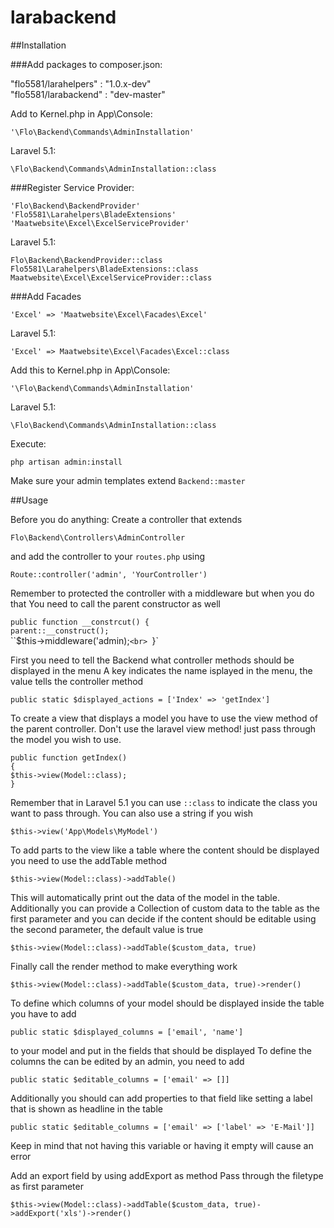 # larabackend

##Installation

###Add packages to composer.json:

"flo5581/larahelpers" : "1.0.x-dev"<br>
"flo5581/larabackend" : "dev-master"

Add to Kernel.php in App\Console:

`'\Flo\Backend\Commands\AdminInstallation'`

Laravel 5.1:

`\Flo\Backend\Commands\AdminInstallation::class`

###Register Service Provider:

`'Flo\Backend\BackendProvider'`<br>
`'Flo5581\Larahelpers\BladeExtensions'`<br>
`'Maatwebsite\Excel\ExcelServiceProvider'`<br>

Laravel 5.1:

`Flo\Backend\BackendProvider::class`<br>
`Flo5581\Larahelpers\BladeExtensions::class`<br>
`Maatwebsite\Excel\ExcelServiceProvider::class`<br>

###Add Facades

`'Excel' => 'Maatwebsite\Excel\Facades\Excel'`

Laravel 5.1:

`'Excel' => Maatwebsite\Excel\Facades\Excel::class`

Add this to Kernel.php in App\Console:

`'\Flo\Backend\Commands\AdminInstallation'`

Laravel 5.1:

`\Flo\Backend\Commands\AdminInstallation::class`

Execute:

`php artisan admin:install`

Make sure your admin templates extend `Backend::master`

##Usage

Before you do anything:
Create a controller that extends

`Flo\Backend\Controllers\AdminController`

and add the controller to your `routes.php` using

`Route::controller('admin', 'YourController')`

Remember to protected the controller with a middleware but when you do that
You need to call the parent constructor as well

`public function __constrcut() {`<br>
`parent::__construct();`<br>
``$this->middleware('admin);`<br>
`}`

First you need to tell the Backend what controller methods should be displayed in the menu
A key indicates the name isplayed in the menu, the value tells the controller method

`public static $displayed_actions = ['Index' => 'getIndex']`

To create a view that displays a model you have to use the view method
of the parent controller. Don't use the laravel view method!
just pass through the model you wish to use.

`public function getIndex()`<br>
`{`<br>
	`$this->view(Model::class);`<br>
`}`

Remember that in Laravel 5.1 you can use `::class` to indicate the class you want
to pass through. You can also use a string if you wish

`$this->view('App\Models\MyModel')`

To add parts to the view like a table where the content should be displayed
you need to use the addTable method

`$this->view(Model::class)->addTable()`

This will automatically print out the data of the model in the table.
Additionally you can provide a Collection of custom data to the table as the
first parameter and you can decide if the content should be editable using 
the second parameter, the default value is true

`$this->view(Model::class)->addTable($custom_data, true)`

Finally call the render method to make everything work

`$this->view(Model::class)->addTable($custom_data, true)->render()`

To define which columns of your model should be displayed inside the table
you have to add

`public static $displayed_columns = ['email', 'name']`

to your model and put in the fields that should be displayed
To define the columns the can be edited by an admin, you need to add

`public static $editable_columns = ['email' => []]`

Additionally you should can add properties to that field like setting a label that is shown
as headline in the table

`public static $editable_columns = ['email' => ['label' => 'E-Mail']]`

Keep in mind that not having this variable or having it empty will cause an error


Add an export field by using addExport as method
Pass through the filetype as first parameter

`$this->view(Model::class)->addTable($custom_data, true)->addExport('xls')->render()`
